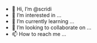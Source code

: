 - 👋 Hi, I’m @scridi
- 👀 I’m interested in ...
- 🌱 I’m currently learning ...
- 💞️ I’m looking to collaborate on ...
- 📫 How to reach me ...

<!---
scridi/scridi is a ✨ special ✨ repository because its `README.md` (this file) appears on your GitHub profile.
You can click the Preview link to take a look at your changes.
--->
